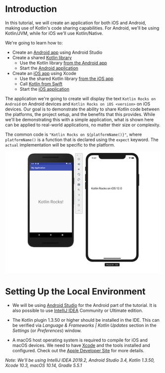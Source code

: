 # Introduction

In this tutorial, we will create an application for both iOS and Android, making use of Kotlin's code sharing capabilities.
For Android, we'll be using Kotlin/JVM, while for iOS we'll use Kotlin/Native. 

We're going to learn how to:
 - Create an [Android app](#creating-an-android-project) using Android Studio
 - Create a shared [Kotlin library](#creating-the-shared-module)
   - Use the Kotlin library [from the Android app](#using-sharedcode-from-android)
   - Start the [Android application](#running-the-android-application)
 - Create an [iOS app](#creating-ios-application) using Xcode
   - Use the shared Kotlin library [from the iOS app](#setting-up-framework-dependency-in-xcode)
   - Call [Kotlin from Swift](#calling-kotlin-code-from-swift)
   - Start the [iOS application](#running-the-ios-application)

The application we're going to create will display the text 
`Kotlin Rocks on Android` on Android devices and `Kotlin Rocks on iOS <version>` on iOS devices.
Our goal is to demonstrate the ability to share Kotlin code between the platforms, the project setup, and the benefits that
this provides. While we'll be demonstrating this with a simple application, what is shown here can be applied to real-world applications, no matter their size or complexity.

The common code is `"Kotlin Rocks on ${platformName()}"`, where `platformName()` is 
a function that is declared using the `expect` keyword. The `actual` implementation will be specific to the platform.

![Emulator and Simulator](./assets/androd-and-ios.png)


# Setting Up the Local Environment

* We will be using [Android Studio](https://developer.android.com/studio/) for the Android part of the tutorial. 
It is also possible to use [IntelliJ IDEA](https://jetbrains.com/idea) Community or Ultimate edition.

* The Kotlin plugin 1.3.50 or higher should be installed in the IDE. This can be verified via
*Language & Frameworks | Kotlin Updates* section in the *Settings* (or *Preferences*) window.

* A macOS host operating system is required to compile for iOS and macOS devices. We need to have
[Xcode](https://developer.apple.com/xcode/) and the tools installed and configured. Check out
the [Apple Developer Site](https://developer.apple.com/xcode/) for more details. 

*Note: We'll be using IntelliJ IDEA 2019.2, Android Studio 3.4,
Kotlin 1.3.50, Xcode 10.3, macOS 10.14, Gradle 5.5.1*
